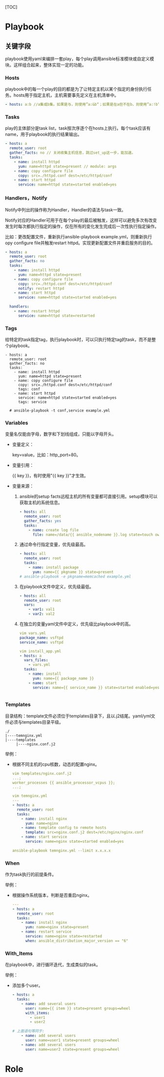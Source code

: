 [TOC]



# Playbook

## 关键字段

playbook使用yaml来编排一套play，每个play调用ansible标准模块或自定义模块。这样组合起来，整体实现一定的功能。

### Hosts

playbook中的每一个play的目的都是为了让特定主机以某个指定的身份执行任务。hosts用于指定主机，主机需要事先定义在主机清单中。

```yaml
- hosts: a:b //a集或b集。如果是与，则使用”a:&b“；如果是在a但不在b，则使用”a:!b“
```

### Tasks

play的主体部分是task list，task按次序逐个在hosts上执行。每个task应该有name，用于playbook的执行结果输出。

```yaml
- hosts: a
  remote_user: root
  gather_facts: no // 关闭收集主机信息，跳过set_up这一步，能加速。
  tasks:
    - name: install httpd
      yum: name=httpd state=present // module: args
    - name: copy configure file
      copy: src=./httpd.conf dest=/etc/httpd/conf  
    - name: start httpd
      service: name=httpd state=started enabled=yes
```

### Handlers，Notify

Notify中列出的操作称为Handler，Handler的语法与task一致。

Notify对应的Handler可用于在每个play的最后被触发，这样可以避免多次有改变发生时每次都执行指定的操作，仅在所有的变化发生完成后一次性执行指定操作。

比如：更改配置文件，重新执行ansible-playbook example.yml，则重新执行opy configure file并触发restart httpd。实现更新配置文件并重启服务的目的。

```yaml
- hosts: a
  remote_user: root
  gather_facts: no 
  tasks:
    - name: install httpd
      yum: name=httpd state=present 
    - name: copy configure file
      copy: src=./httpd.conf dest=/etc/httpd/conf 
      notify: restart httpd
    - name: start httpd
      service: name=httpd state=started enabled=yes
      
  handlers:
    - name: restart httpd
      service: name=httpd state=restarted
```

### Tags

给特定的task指定tag，执行playbook时，可以只执行特定tag的task，而不是整个playbook。

```
- hosts: a
  remote_user: root
  gather_facts: no 
  tasks:
    - name: install httpd
      yum: name=httpd state=present 
    - name: copy configure file
      copy: src=./httpd.conf dest=/etc/httpd/conf 
      tags: conf
    - name: start httpd
      service: name=httpd state=started enabled=yes
      tags: service
      
  # ansible-playbook -t conf,service example.yml    
```

### Variables

变量名仅能由字母，数字和下划线组成，只能以字母开头。

- 变量定义：

  key=value，比如：http_port=80。

- 变量引用：

  {{ key }}，有时使用"{{ key }}"才生效。

- 变量来源：

  1. ansible的setup facts远程主机的所有变量都可直接引用。setup模块可以获取主机的系统信息。

     ```yaml
     - hosts: all
       remote_user: root
       gather_facts: yes
       tasks:
         - name: create log file
           file: name=/data/{{ ansible_nodename }}.log state=touch owner=wang mode=600
     ```

     

  2. 通过命令行指定变量，优先级最高。

     ```yaml
     - hosts: all
       remote_user: root
       tasks: 
         - name: install package
           yum: name={{ pkgname }} state=present
     # ansible-playbook -e pkgname=memcached example.yml
     ```

  3. 在playbook文件中定义，优先级最低。

     ```yaml
     - hosts: all
       remote_user: root
       vars:
         - var1: val1
         - var2: val2
     ```

  4. 在独立的变量yaml文件中定义，优先级比playbook中的高。

     ```yaml
     vim vars.yml
     package_name: vsftpd
     service_name: vsftpd
     
     vim install_app.yml
     - hosts: a
       vars_files:
         - vars.yml
       tasks:
         - name: install
           yum: name={{ package_name }}
         - name: start
           service: name={{ service_name }} state=started enabled=yes
          
     ```

### Templates

目录结构：template文件必须位于templates目录下，且以.j2结尾。yaml/yml文件必须与templates目录平级。

```shell
./
|----temnginx.yml
|----templates
     |----nginx.conf.j2
```

举例：

- 根据不同主机的cpu核数，动态的配置nginx。

  ```yaml
  vim templates/nginx.conf.j2
  ...;
  worker_processes {{ ansible_processor_vcpus }};
  ...;
  
  vim temnginx.yml
  ---
  - hosts: a
    remote_user: root
    tasks:
      - name: install nginx
        yum: name=nginx
      - name: template config to remote hosts
        template: src=nginx.conf.j2 dest=/etc/nginx/nginx.conf
      - name: start service
        service: name=nginx state=started enabled=yes
        
  ansible-playbook temnginx.yml --limit x.x.x.x      
  ```

### When

作为task执行的前提条件。

举例：

- 根据操作系统版本，判断是否重启nginx。

  ```yaml
  ---
  - hosts: a
    remote_user: root
    tasks:
      - name: install nginx
        yum: name=nginx state=present
      - name: restart service
        service: name=nginx state=restarted
        when: ansible_distribution_major_version == "6"
  ```

### With_Items

在playbook中，进行循环迭代，生成类似的task。

举例：

- 添加多个user。

  ```yaml
  - hosts: a
    tasks:
      - name: add several users
        user: name={{ item }} state=present groups=wheel
        with_items:
          - user1
          - user2
          
  # 上面语句等同于:
      - name: add several users
        user: name=user1 state=present groups=wheel
      - name: add several users
        user: name=user2 state=present groups=wheel
  ```

  



# Role